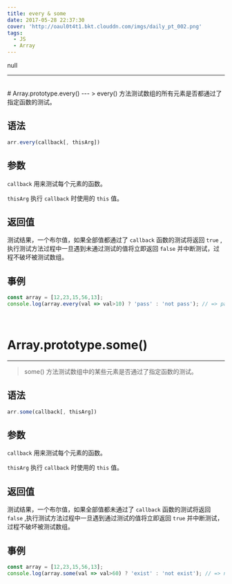 ```yaml
---
title: every & some
date: 2017-05-28 22:37:30
cover: 'http://oaul0t4t1.bkt.clouddn.com/imgs/daily_pt_002.png'
tags: 
  - JS
  - Array
---
```


null

---
<br>
# Array.prototype.every()
---
> every() 方法测试数组的所有元素是否都通过了指定函数的测试。

## 语法
``` js
arr.every(callback[, thisArg])
```

## 参数
`callback` 用来测试每个元素的函数。

`thisArg` 执行 `callback` 时使用的 `this` 值。

## 返回值
测试结果，一个布尔值，如果全部值都通过了 `callback` 函数的测试将返回 `true` ,执行测试方法过程中一旦遇到未通过测试的值将立即返回 `false` 并中断测试，过程不破坏被测试数组。

## 事例
``` js
const array = [12,23,15,56,13];
console.log(array.every(val => val>10) ? 'pass' : 'not pass'); // => pass
```

<br>

# Array.prototype.some()
---
> some() 方法测试数组中的某些元素是否通过了指定函数的测试。

## 语法
``` js
arr.some(callback[, thisArg])
```

## 参数
`callback` 用来测试每个元素的函数。

`thisArg` 执行 `callback` 时使用的 `this` 值。

## 返回值
测试结果，一个布尔值，如果全部值都未通过了 `callback` 函数的测试将返回 `false` ,执行测试方法过程中一旦遇到通过测试的值将立即返回 `true` 并中断测试，过程不破坏被测试数组。

## 事例
``` js
const array = [12,23,15,56,13];
console.log(array.some(val => val>60) ? 'exist' : 'not exist'); // => not exist
```







